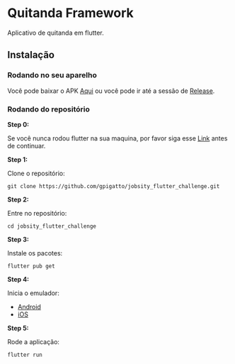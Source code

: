 # Quitanda Framework

Aplicativo de quitanda em flutter.

## Instalação

### Rodando no seu aparelho

Você pode baixar o APK [Aqui](https://github.com/gpigatto/framework_challenge/releases/download/untagged-c96e10a34aeee7ccf7ba/app-release.apk) ou você pode ir até a sessão de [Release](https://github.com/gpigatto/framework_challenge/releases).

### Rodando do repositório

**Step 0:**

Se você nunca rodou flutter na sua maquina, por favor siga esse [Link](https://flutter.dev/docs/get-started/install) antes de continuar.

**Step 1:**

Clone o repositório:

```
git clone https://github.com/gpigatto/jobsity_flutter_challenge.git
```

**Step 2:**

Entre no repositório: 

```
cd jobsity_flutter_challenge
```

**Step 3:**

Instale os pacotes: 

```
flutter pub get
```

**Step 4:**

Inicia o emulador: 

- [Android](https://developer.android.com/studio/run/emulator)
- [iOS](https://developer.apple.com/library/archive/documentation/IDEs/Conceptual/iOS_Simulator_Guide/GettingStartedwithiOSSimulator/GettingStartedwithiOSSimulator.html)

**Step 5:**

Rode a aplicação: 

```
flutter run
```
